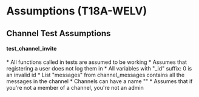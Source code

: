 <h1> Assumptions (T18A-WELV)</h1>

<h2> Channel Test Assumptions </h2>
<h4> test_channel_invite </h4>
* All functions called in tests are assumed to be working
* Assumes that registering a user does not log them in 
* All variables with "_id" suffix: 0 is an invalid id
* List "messages" from channel_messages contains all the messages in the channel
* Channels can have a name ""
* Assumes that if you're not a member of a channel, you're not an admin